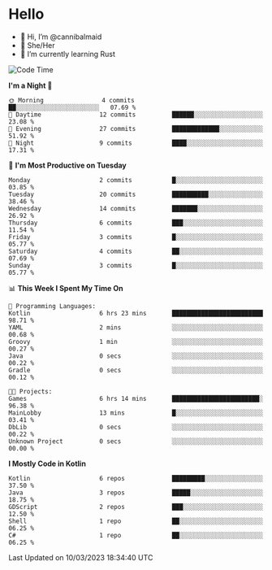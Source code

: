 # Hello
- 👋 Hi, I’m @cannibalmaid
- 👀 She/Her
- 🌱 I’m currently learning Rust

<!--START_SECTION:waka-->
![Code Time](http://img.shields.io/badge/Code%20Time-103%20hrs%2034%20mins-blue)

**I'm a Night 🦉** 

```text
🌞 Morning                4 commits           ██░░░░░░░░░░░░░░░░░░░░░░░   07.69 % 
🌆 Daytime                12 commits          ██████░░░░░░░░░░░░░░░░░░░   23.08 % 
🌃 Evening                27 commits          █████████████░░░░░░░░░░░░   51.92 % 
🌙 Night                  9 commits           ████░░░░░░░░░░░░░░░░░░░░░   17.31 % 
```
📅 **I'm Most Productive on Tuesday** 

```text
Monday                   2 commits           █░░░░░░░░░░░░░░░░░░░░░░░░   03.85 % 
Tuesday                  20 commits          ██████████░░░░░░░░░░░░░░░   38.46 % 
Wednesday                14 commits          ███████░░░░░░░░░░░░░░░░░░   26.92 % 
Thursday                 6 commits           ███░░░░░░░░░░░░░░░░░░░░░░   11.54 % 
Friday                   3 commits           █░░░░░░░░░░░░░░░░░░░░░░░░   05.77 % 
Saturday                 4 commits           ██░░░░░░░░░░░░░░░░░░░░░░░   07.69 % 
Sunday                   3 commits           █░░░░░░░░░░░░░░░░░░░░░░░░   05.77 % 
```


📊 **This Week I Spent My Time On** 

```text
💬 Programming Languages: 
Kotlin                   6 hrs 23 mins       █████████████████████████   98.71 % 
YAML                     2 mins              ░░░░░░░░░░░░░░░░░░░░░░░░░   00.68 % 
Groovy                   1 min               ░░░░░░░░░░░░░░░░░░░░░░░░░   00.27 % 
Java                     0 secs              ░░░░░░░░░░░░░░░░░░░░░░░░░   00.22 % 
Gradle                   0 secs              ░░░░░░░░░░░░░░░░░░░░░░░░░   00.12 % 

🐱‍💻 Projects: 
Games                    6 hrs 14 mins       ████████████████████████░   96.38 % 
MainLobby                13 mins             █░░░░░░░░░░░░░░░░░░░░░░░░   03.41 % 
DbLib                    0 secs              ░░░░░░░░░░░░░░░░░░░░░░░░░   00.22 % 
Unknown Project          0 secs              ░░░░░░░░░░░░░░░░░░░░░░░░░   00.00 % 
```

**I Mostly Code in Kotlin** 

```text
Kotlin                   6 repos             █████████░░░░░░░░░░░░░░░░   37.50 % 
Java                     3 repos             █████░░░░░░░░░░░░░░░░░░░░   18.75 % 
GDScript                 2 repos             ███░░░░░░░░░░░░░░░░░░░░░░   12.50 % 
Shell                    1 repo              ██░░░░░░░░░░░░░░░░░░░░░░░   06.25 % 
C#                       1 repo              ██░░░░░░░░░░░░░░░░░░░░░░░   06.25 % 
```




 Last Updated on 10/03/2023 18:34:40 UTC
<!--END_SECTION:waka-->
